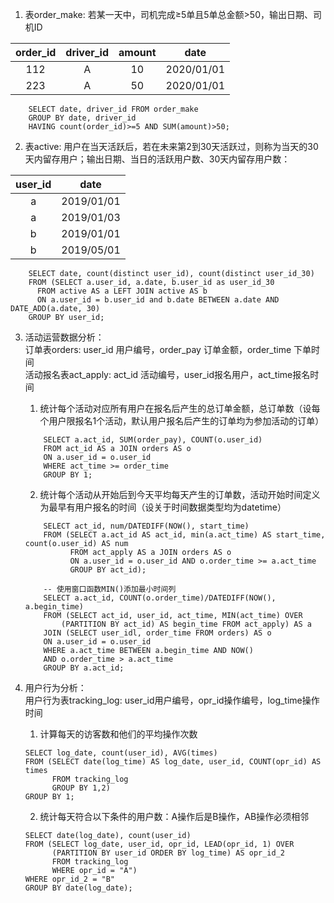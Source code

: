 1. 表order_make: 若某一天中，司机完成≥5单且5单总金额>50，输出日期、司机ID  

|order_id|driver_id|amount|date|  
|:---:|:---:|:---:|:---:|  
|112|A|10|2020/01/01|  
|223|A|50|2020/01/01|  
```
    SELECT date, driver_id FROM order_make
    GROUP BY date, driver_id
    HAVING count(order_id)>=5 AND SUM(amount)>50;
```
  
2. 表active: 用户在当天活跃后，若在未来第2到30天活跃过，则称为当天的30天内留存用户；输出日期、当日的活跃用户数、30天内留存用户数：

|user_id|date|  
|:---:|:---:|  
|a|2019/01/01|
|a|2019/01/03|
|b|2019/01/01|
|b|2019/05/01|
```
    SELECT date, count(distinct user_id), count(distinct user_id_30)
    FROM (SELECT a.user_id, a.date, b.user_id as user_id_30
      FROM active AS a LEFT JOIN active AS b
      ON a.user_id = b.user_id and b.date BETWEEN a.date AND DATE_ADD(a.date, 30)
    GROUP BY user_id;
```
  
3. 活动运营数据分析：  
    订单表orders: user_id 用户编号，order_pay 订单金额，order_time 下单时间  
    活动报名表act_apply: act_id 活动编号，user_id报名用户，act_time报名时间
    1. 统计每个活动对应所有用户在报名后产生的总订单金额，总订单数（设每个用户限报名1个活动，默认用户报名后产生的订单均为参加活动的订单）
    ```
        SELECT a.act_id, SUM(order_pay), COUNT(o.user_id)
        FROM act_id AS a JOIN orders AS o
        ON a.user_id = o.user_id
        WHERE act_time >= order_time
        GROUP BY 1;
    ```
    2. 统计每个活动从开始后到今天平均每天产生的订单数，活动开始时间定义为最早有用户报名的时间（设关于时间数据类型均为datetime）
    ```
        SELECT act_id, num/DATEDIFF(NOW(), start_time)
        FROM (SELECT a.act_id AS act_id, min(a.act_time) AS start_time, count(o.user_id) AS num
              FROM act_apply AS a JOIN orders AS o
              ON a.user_id = o.user_id AND o.order_time >= a.act_time
              GROUP BY act_id);
    ```
    ```
        -- 使用窗口函数MIN()添加最小时间列
        SELECT a.act_id, COUNT(o.order_time)/DATEDIFF(NOW(), a.begin_time)
        FROM (SELECT act_id, user_id, act_time, MIN(act_time) OVER
            (PARTITION BY act_id) AS begin_time FROM act_apply) AS a
        JOIN (SELECT user_idl, order_time FROM orders) AS o
        ON a.user_id = o.user_id
        WHERE a.act_time BETWEEN a.begin_time AND NOW()
        AND o.order_time > a.act_time
        GROUP BY a.act_id; 
    ```
  
4. 用户行为分析：  
    用户行为表tracking_log: user_id用户编号，opr_id操作编号，log_time操作时间  
    1. 计算每天的访客数和他们的平均操作次数
    ```
    SELECT log_date, count(user_id), AVG(times)
    FROM (SELECT date(log_time) AS log_date, user_id, COUNT(opr_id) AS times
          FROM tracking_log
          GROUP BY 1,2)
    GROUP BY 1;
    ```
    2. 统计每天符合以下条件的用户数：A操作后是B操作，AB操作必须相邻
    ```
    SELECT date(log_date), count(user_id)
    FROM (SELECT log_date, user_id, opr_id, LEAD(opr_id, 1) OVER 
          (PARTITION BY user_id ORDER BY log_time) AS opr_id_2
          FROM tracking_log
          WHERE opr_id = "A")
    WHERE opr_id_2 = "B"
    GROUP BY date(log_date);
    ```
